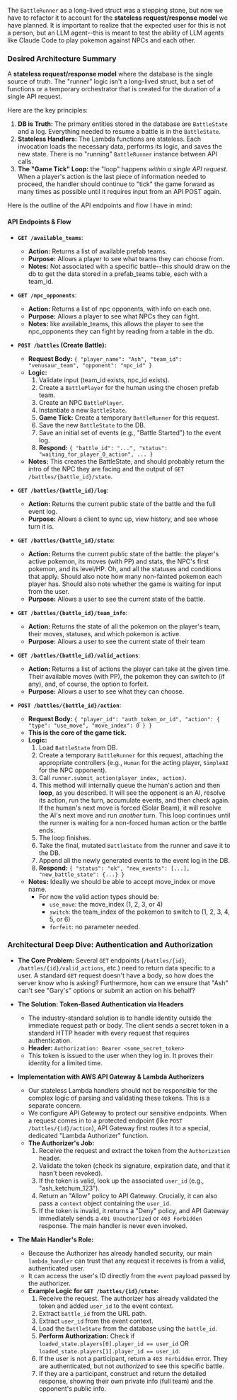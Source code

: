 The `BattleRunner` as a long-lived struct was a stepping stone, but now we have to refactor it to account for the **stateless request/response model** we have planned. It is important to realize that the expected user for this is not a person, but an LLM agent--this is meant to test the ability of LLM agents like Claude Code to play pokemon against NPCs and each other. 

### Desired Architecture Summary

A **stateless request/response model** where the database is the single source of truth. The "runner" logic isn't a long-lived struct, but a set of functions or a temporary orchestrator that is created for the duration of a single API request.

Here are the key principles:

1.  **DB is Truth:** The primary entities stored in the database are `BattleState` and a log. Everything needed to resume a battle is in the `BattleState`.
2.  **Stateless Handlers:** The Lambda functions are stateless. Each invocation loads the necessary data, performs its logic, and saves the new state. There is no "running" `BattleRunner` instance between API calls.
3.  **The "Game Tick" Loop:** the "loop" happens *within a single API request*. When a player's action is the last piece of information needed to proceed, the handler should continue to "tick" the game forward as many times as possible until it requires input from an API POST again.

Here is the outline of the API endpoints and flow I have in mind:

#### **API Endpoints & Flow**

*   **`GET /available_teams`**:
    *   **Action:** Returns a list of available prefab teams.
    *   **Purpose:** Allows a player to see what teams they can choose from.
    *   **Notes:** Not associated with a specific battle--this should draw on the db to get the data stored in a prefab_teams table, each with a team_id. 

*   **`GET /npc_opponents`**:
    *   **Action:** Returns a list of npc opponents, with info on each one.
    *   **Purpose:** Allows a player to see what NPCs they can fight.
    *   **Notes:** like available_teams, this allows the player to see the npc_opponents they can fight by reading from a table in the db.


*   **`POST /battles` (Create Battle):**
    *   **Request Body:** `{ "player_name": "Ash", "team_id": "venusaur_team", "opponent": "npc_id" }`
    *   **Logic:**
        1.  Validate input (team_id exists, npc_id exists).
        2.  Create a `BattlePlayer` for the human using the chosen prefab team.
        3.  Create an NPC `BattlePlayer`.
        4.  Instantiate a new `BattleState`.
        5.  **Game Tick:** Create a temporary `BattleRunner` for this request.
        6.  Save the new `BattleState` to the DB.
        7.  Save an initial set of events (e.g., "Battle Started") to the event log.
        8.  **Respond:** `{ "battle_id": "...", "status": "waiting_for_player_0_action", ... }`
    *   **Notes:** This creates the BattleState, and should probably return the intro of the NPC they are facing and the output of `GET /battles/{battle_id}/state`.

*   **`GET /battles/{battle_id}/log`**:
    *   **Action:** Returns the current public state of the battle and the full event log.
    *   **Purpose:** Allows a client to sync up, view history, and see whose turn it is.

*   **`GET /battles/{battle_id}/state`**:
    *   **Action:** Returns the current public state of the battle: the player's active pokemon, its moves (with PP) and stats, the NPC's first pokemon, and its level/HP. Oh, and all the statuses and conditions that apply. Should also note how many non-fainted pokemon each player has. Should also note whether the game is waiting for input from the user.
    *   **Purpose:** Allows a user to see the current state of the battle.

*   **`GET /battles/{battle_id}/team_info`**:
    *   **Action:** Returns the state of all the pokemon on the player's team, their moves, statuses, and which pokemon is active.
    *   **Purpose:** Allows a user to see the current state of their team

*   **`GET /battles/{battle_id}/valid_actions`**:
    *   **Action:** Returns a list of actions the player can take at the given time. Their available moves (with PP), the pokemon they can switch to (if any), and, of course, the option to forfeit. 
    *   **Purpose:** Allows a user to see what they can choose.

*   **`POST /battles/{battle_id}/action`**:
    *   **Request Body:** `{ "player_id": "auth_token_or_id", "action": { "type": "use_move", "move_index": 0 } }`
    *   **This is the core of the game tick.**
    *   **Logic:**
        1.  Load `BattleState` from DB.
        2.  Create a temporary `BattleRunner` for this request, attaching the appropriate controllers (e.g., `Human` for the acting player, `SimpleAI` for the NPC opponent).
        3.  Call `runner.submit_action(player_index, action)`.
        4.  This method will internally queue the human's action and then **loop**, as you described. It will see the opponent is an AI, resolve its action, run the turn, accumulate events, and then check again. If the human's next move is forced (Solar Beam), it will resolve the AI's next move and run *another* turn. This loop continues until the runner is waiting for a non-forced human action or the battle ends.
        5.  The loop finishes.
        6.  Take the final, mutated `BattleState` from the runner and save it to the DB.
        7.  Append all the newly generated events to the event log in the DB.
        8.  **Respond:** `{ "status": "ok", "new_events": [...], "new_battle_state": {...} }`
    *   **Notes:** Ideally we should be able to accept move_index or move name. 
        * For now the valid action types should be:
            * `use_move`: the move_index (1, 2, 3, or 4)
            * `switch`: the team_index of the pokemon to switch to (1, 2, 3, 4, 5, or 6)
            * `forfeit`: no parameter needed.
 
### Architectural Deep Dive: Authentication and Authorization

*   **The Core Problem:** Several `GET` endpoints (`/battles/{id}`, `/battles/{id}/valid_actions`, etc.) need to return data specific to a user. A standard `GET` request doesn't have a body, so how does the server know who is asking? Furthermore, how can we ensure that "Ash" can't see "Gary's" options or submit an action on his behalf?

*   **The Solution: Token-Based Authentication via Headers**
    *   The industry-standard solution is to handle identity outside the immediate request path or body. The client sends a secret token in a standard HTTP header with every request that requires authentication.
    *   **Header:** `Authorization: Bearer <some_secret_token>`
    *   This token is issued to the user when they log in. It proves their identity for a limited time.

*   **Implementation with AWS API Gateway & Lambda Authorizers**
    *   Our stateless Lambda handlers should not be responsible for the complex logic of parsing and validating these tokens. This is a separate concern.
    *   We configure API Gateway to protect our sensitive endpoints. When a request comes in to a protected endpoint (like `POST /battles/{id}/action`), API Gateway first routes it to a special, dedicated "Lambda Authorizer" function.
    *   **The Authorizer's Job:**
        1.  Receive the request and extract the token from the `Authorization` header.
        2.  Validate the token (check its signature, expiration date, and that it hasn't been revoked).
        3.  If the token is valid, look up the associated `user_id` (e.g., "ash_ketchum_123").
        4.  Return an "Allow" policy to API Gateway. Crucially, it can also pass a `context` object containing the `user_id`.
        5.  If the token is invalid, it returns a "Deny" policy, and API Gateway immediately sends a `401 Unauthorized` or `403 Forbidden` response. The main handler is never even invoked.

*   **The Main Handler's Role:**
    *   Because the Authorizer has already handled security, our main `lambda_handler` can trust that any request it receives is from a valid, authenticated user.
    *   It can access the user's ID directly from the `event` payload passed by the authorizer.
    *   **Example Logic for `GET /battles/{id}/state`:**
        1.  Receive the request. The authorizer has already validated the token and added `user_id` to the event context.
        2.  Extract `battle_id` from the URL path.
        3.  Extract `user_id` from the event context.
        4.  Load the `BattleState` from the database using the `battle_id`.
        5.  **Perform Authorization:** Check if `loaded_state.players[0].player_id == user_id` OR `loaded_state.players[1].player_id == user_id`.
        6.  If the user is not a participant, return a `403 Forbidden` error. They are authenticated, but not *authorized* to see this specific battle.
        7.  If they are a participant, construct and return the detailed response, showing their own private info (full team) and the opponent's public info.


